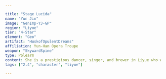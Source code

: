 ```yaml
---

title: "Stage Lucida"
name: "Yun Jin"
image: "GenImp-YJ-GP"
region: "Liyue"
tier: "4-Star"
element: "Geo"
artifact: "HuskofOpulentDreams"
affiliation: Yun-Han Opera Troupe
weapon: "SkywardSpine"
type: Polearm
content: She is a prestigious dancer, singer, and brewer in Liyue who works at the Heyu Tea House.
tags: ["2.4", "character", "liyue"]

---
```

